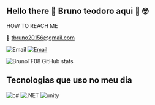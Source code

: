 ## Hello there 👋 Bruno teodoro aqui 🤖 🤓

HOW TO REACH ME

📧 tbruno20156@gmail.com

![Email](https://img.shields.io/badge/Gmail-D14836?style=for-the-badge&logo=gmail&logoColor=white)
[![Email](https://img.shields.io/badge/LinkedIn-0077B5?style=for-the-badge&logo=linkedin&logoColor=white)](https://www.linkedin.com/in/bruno-teodoro-fernandes-b81b471a2/)

![BrunoTF08 GitHub stats](https://github-readme-stats.vercel.app/api?username=BrunoTf08&show_icons=true&theme=tokyonight)

## Tecnologias que uso no meu dia


<div style="display: inline_block">
  <img align="center" alt="c#" src="https://img.shields.io/badge/C%23-239120?style=for-the-badge&logo=c-sharp&logoColor=white" />
  <img align="center" alt=".NET" src="https://img.shields.io/badge/.NET-5C2D91?style=for-the-badge&logo=.net&logoColor=white" />
  <img align="center" alt="unity" src="https://img.shields.io/badge/Unity-100000?style=for-the-badge&logo=unity&logoColor=white" />

</div><br/>

<!--
**BrunoTF08/BrunoTF08** is a ✨ _special_ ✨ repository because its `README.md` (this file) appears on your GitHub profile.

Here are some ideas to get you started:

- 🔭 I’m currently working on ...
- 🌱 I’m currently learning ...
- 👯 I’m looking to collaborate on ...
- 🤔 I’m looking for help with ...
- 💬 Ask me about ...
- 📫 How to reach me: ...
- 😄 Pronouns: ...
- ⚡ Fun fact: ...
-->
